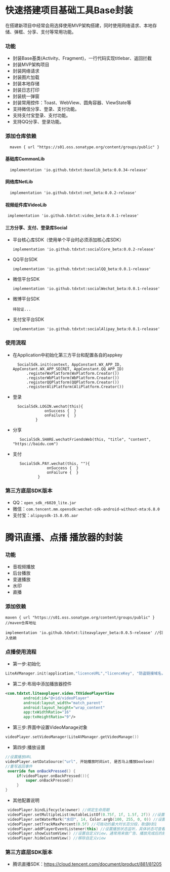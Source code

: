 # 快速搭建项目基础工具Base封装

在搭建新项目中经常会用选择使用MVP架构搭建，同时使用网络请求、本地存储、弹框、分享、支付等常用功能。

### 功能
* 封装Base基类(Activity、Fragment)，一行代码实现titlebar、返回拦截
* 封装MVP架构项目
* 封装网络请求
* 封装图片加载
* 封装本地存储
* 封装日志打印
* 封装统一弹窗
* 封装常用控件：Toast、WebView、圆角容器、ViewState等
* 支持微信分享、登录、支付功能。
* 支持支付宝登录、支付功能。
* 支持QQ分享、登录功能。


### 添加仓库依赖
      maven { url "https://s01.oss.sonatype.org/content/groups/public" }

#### 基础库CommonLib

      implementation 'io.github.tdxtxt:baselib_beta:0.0.34-release'

#### 网络库NetLib

      implementation 'io.github.tdxtxt:net_beta:0.0.2-release'

#### 视频组件库VideoLib

     implementation 'io.github.tdxtxt:video_beta:0.0.1-release'

#### 三方分享、支付、登录库Social
* 平台核心库SDK（使用单个平台时必须添加核心库SDK）

      implementation 'io.github.tdxtxt:socialCore_beta:0.0.2-release'

* QQ平台SDK

      implementation 'io.github.tdxtxt:socialQQ_beta:0.0.1-release'

* 微信平台SDK

      implementation 'io.github.tdxtxt:socialWechat_beta:0.0.1-release'

* 微博平台SDK

      待验证...

* 支付宝平台SDK

      implementation 'io.github.tdxtxt:socialAlipay_beta:0.0.1-release'


### 使用流程
* 在Application中初始化第三方平台和配置各自的appkey

        SocialSdk.init(context, AppConstant.WX_APP_ID, AppConstant.WX_APP_SECRET, AppConstant.QQ_APP_ID)
            .registerWxPlatform(WxPlatform.Creator())
            .registerWbPlatform(WbPlatform.Creator())
            .registerQQPlatform(QQPlatform.Creator())
            .registerAliPlatform(AliPlatform.Creator())

* 登录

        SocialSdk.LOGIN.wechat(this){
                    onSuccess {  }
                    onFailure {  }
                }

* 分享

         SocialSdk.SHARE.wechatFriendsWeb(this, "title", "content", "https://baidu.com")


* 支付

         SocialSdk.PAY.wechat(this, ""){
                     onSuccess {  }
                     onFailure {  }
                 }


### 第三方底层SDK版本
* QQ：`open_sdk_r6020_lite.jar`
* 微信：`com.tencent.mm.opensdk:wechat-sdk-android-without-mta:6.8.0`
* 支付宝：`alipaysdk-15.8.05.aar`




# 腾讯直播、点播 播放器的封装

### 功能
* 音视频播放
* 后台播放
* 变速播放
* 水印
* 直播

### 添加依赖
```
maven { url "https://s01.oss.sonatype.org/content/groups/public" } //maven仓库地址

implementation 'io.github.tdxtxt:liteavplayer_beta:0.0.5-release' //引入依赖
```

### 点播使用流程
* 第一步:初始化

```kotlin
LiteAVManager.init(application,"licenceURL","licenceKey", "防盗链接域名，可不传")
```

* 第二步:布局中添加播放器控件
```xml
<com.tdxtxt.liteavplayer.video.TXVideoPlayerView
        android:id="@+id/videoPlayer"
        android:layout_width="match_parent"
        android:layout_height="wrap_content"
        app:txWidthRatio="16"
        app:txHeightRatio="9"/>
```
* 第三步:界面中设置VideoManage对象
```kotlin
videoPlayer.setVideoManager(LiteAVManager.getVideoManage())
```
* 第四步:播放设置
```kotlin
//设置播放URL
videoPlayer.setDataSource("url", 开始播放时间int, 是否马上播放boolean)
//重写返回事件
 override fun onBackPressed() {
     if(videoPlayer.onBackPressed()){
         super.onBackPressed()
     }
}
```
* 其他配置说明
```kotlin
 videoPlayer.bindLifecycle(owner) //绑定生命周期
 videoPlayer.setMultipleList(mutableListOf(0.75f, 1f, 1.5f, 2f)) //设置倍速
 videoPlayer.setWaterMark("水印", 14, Color.argb(100, 255, 0, 0)) //设置水印
 videoPlayer.setTrackMaxPercent(0.5f) //可拖动的最大时长百分段，取值0到1
 videoPlayer.addPlayerEventListener(this) //设置播放状态监听，具体状态可查看源码
 videoPlayer.showCustomView() //设置自定义View，通常用来做广告、播放完成后的封面等，注意：这里只会设置一个，再次设置的时候会覆盖前面设置的额
 videoPlayer.hideCustomView() //移除自定义view
```

### 第三方底层SDK版本
* 腾讯直播SDK：https://cloud.tencent.com/document/product/881/81205

```